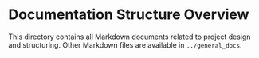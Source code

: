 # Documentation Structure Overview

This directory contains all Markdown documents related to project design and structuring. Other Markdown files are available in `../general_docs`.
